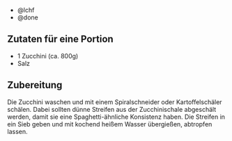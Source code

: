 - @lchf
- @done

## Zutaten für eine Portion
- 1     Zucchini (ca. 800g)
- Salz

## Zubereitung
Die Zucchini waschen und mit einem Spiralschneider oder Kartoffelschäler schälen. Dabei sollten dünne Streifen aus der Zucchinischale abgeschält werden, damit sie eine Spaghetti-ähnliche Konsistenz haben. Die Streifen in ein Sieb geben und mit kochend heißem Wasser übergießen, abtropfen lassen.
